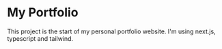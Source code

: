 # My Portfolio

This project is the start of my personal portfolio website. I'm using next.js, typescript and tailwind.
